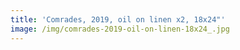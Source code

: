 ```yaml
---
title: 'Comrades, 2019, oil on linen x2, 18x24"'
image: /img/comrades-2019-oil-on-linen-18x24_.jpg
---
```


